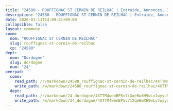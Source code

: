 ```yaml
---
title: "24580 - ROUFFIGNAC ST CERNIN DE REILHAC | Entraide, Annonces, Initiatives"
description: "24580 - ROUFFIGNAC ST CERNIN DE REILHAC | Entraide, Annonces, Initiatives"
date: 2020-01-11T14:09:21+09:00
collapsible: false
layout: commune
comm:
  nom: "ROUFFIGNAC ST CERNIN DE REILHAC"
  slug: rouffignac-st-cernin-de-reilhac
  cp: "24580"
dept:
  nom: "Dordogne"
  slug: dordogne
  num: "24"
peerpad:
  comm:
    read_path: /r/markdown/24580_rouffignac-st-cernin-de-reilhac/4XTTMHcZ8sv6nyduWXDFwB4Scnud8R19fE3VsqjEhSAZ1qMYA
    write_path: /w/markdown/24580_rouffignac-st-cernin-de-reilhac/4XTTMHcZ8sv6nyduWXDFwB4Scnud8R19fE3VsqjEhSAZ1qMYA-K3TgTr5WDa8XHEANbZMV1Lm1vNNcAxE2a9YRmuM3CC4aMWKqxgqpS9tcus6meGuynA4wEnEpqSqf8x7R81btTzFvPexMdgFWzJPeKJuRffeUJWj4Hbc1WSvhpkd9qs746eeCSMDY
  dept:
    read_path: /r/markdown/24_dordogne/4XTTM4wenBP5v7iXqeBwXH9wLvJwyyuNKzLxRyGzSZXmCuzgg
    write_path: /w/markdown/24_dordogne/4XTTM4wenBP5v7iXqeBwXH9wLvJwyyuNKzLxRyGzSZXmCuzgg-K3TgUusQQUSAmJPXozCTSBeqjqksxkVWGVxtHwEFrs5RuocQr8weKG2oQg7MVeg2F9Hhv7ggtBiBU8D9pdXEPa9M67VU3BzgAG9BCtQw3VY3Xcxk2YSegk3iUXMkpicGxxJr7mWp
---
```



